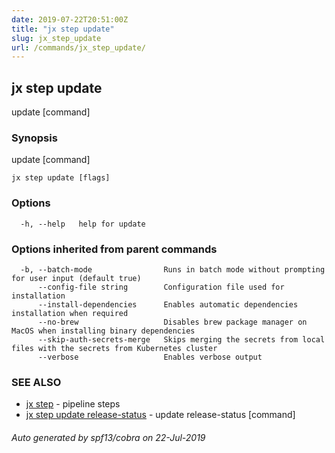 ```yaml
---
date: 2019-07-22T20:51:00Z
title: "jx step update"
slug: jx_step_update
url: /commands/jx_step_update/
---
```

## jx step update

update [command]

### Synopsis

update [command]

```
jx step update [flags]
```

### Options

```
  -h, --help   help for update
```

### Options inherited from parent commands

```
  -b, --batch-mode                Runs in batch mode without prompting for user input (default true)
      --config-file string        Configuration file used for installation
      --install-dependencies      Enables automatic dependencies installation when required
      --no-brew                   Disables brew package manager on MacOS when installing binary dependencies
      --skip-auth-secrets-merge   Skips merging the secrets from local files with the secrets from Kubernetes cluster
      --verbose                   Enables verbose output
```

### SEE ALSO

* [jx step](/commands/jx_step/)	 - pipeline steps
* [jx step update release-status](/commands/jx_step_update_release-status/)	 - update release-status [command]

###### Auto generated by spf13/cobra on 22-Jul-2019
